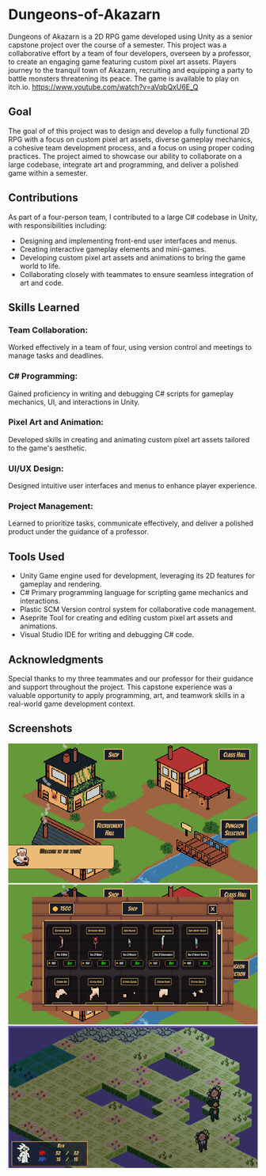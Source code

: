 # Dungeons-of-Akazarn
Dungeons of Akazarn is a 2D RPG game developed using Unity as a senior capstone project over the course of a semester. This project was a collaborative effort by a team of four developers, overseen by a professor, to create an engaging game featuring custom pixel art assets. Players journey to the tranquil town of Akazarn, recruiting and equipping a party to battle monsters threatening its peace. The game is available to play on itch.io.
https://www.youtube.com/watch?v=aVqbQxU6E_Q

## Goal
The goal of of this project was to design and develop a fully functional 2D RPG with a focus on custom pixel art assets, diverse gameplay mechanics, a cohesive team development process, and a focus on using proper coding practices. The project aimed to showcase our ability to collaborate on a large codebase, integrate art and programming, and deliver a polished game within a semester. 

## Contributions
As part of a four-person team, I contributed to a large C# codebase in Unity, with responsibilities including:
- Designing and implementing front-end user interfaces and menus.
- Creating interactive gameplay elements and mini-games.
- Developing custom pixel art assets and animations to bring the game world to life.
- Collaborating closely with teammates to ensure seamless integration of art and code.

## Skills Learned
### Team Collaboration: 
Worked effectively in a team of four, using version control and meetings to manage tasks and deadlines.
### C# Programming: 
Gained proficiency in writing and debugging C# scripts for gameplay mechanics, UI, and interactions in Unity.
### Pixel Art and Animation: 
Developed skills in creating and animating custom pixel art assets tailored to the game's aesthetic.
### UI/UX Design: 
Designed intuitive user interfaces and menus to enhance player experience.
### Project Management: 
Learned to prioritize tasks, communicate effectively, and deliver a polished product under the guidance of a professor.

## Tools Used
- Unity
Game engine used for development, leveraging its 2D features for gameplay and rendering.
- C#
Primary programming language for scripting game mechanics and interactions.
- Plastic SCM
Version control system for collaborative code management.
- Aseprite
Tool for creating and editing custom pixel art assets and animations.
- Visual Studio
IDE for writing and debugging C# code.

## Acknowledgments
Special thanks to my three teammates and our professor for their guidance and support throughout the project. This capstone experience was a valuable opportunity to apply programming, art, and teamwork skills in a real-world game development context.

## Screenshots
![Town Art](DOA_Town_Art.png)
![Town Shop](DOA_Town_Shop.png)
![Dungeon](DOA_Dungeon.png)
